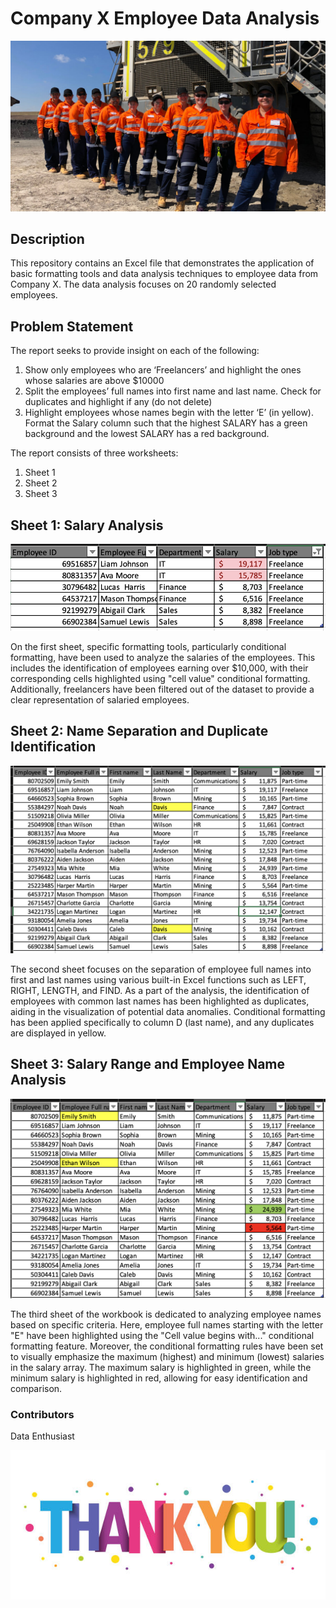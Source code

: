 # Company X Employee Data Analysis

![](employees.jpeg)

## Description

This repository contains an Excel file that demonstrates the application of basic formatting tools and data analysis techniques to employee data from Company X. The data analysis focuses on 20 randomly selected employees.


## Problem Statement
The report seeks to provide insight on each of the following:

  1. Show only employees who are ‘Freelancers’ and highlight the ones whose salaries are above $10000
  2. Split the employees’ full names into first name and last name. Check for duplicates and highlight if any (do not delete)
  3. Highlight employees whose names begin with the letter ‘E’ (in yellow). Format the Salary column such that the highest SALARY has a green background and the lowest SALARY has a red background.


The report consists of three worksheets:
1. Sheet 1
2. Sheet 2
3. Sheet 3

## Sheet 1: Salary Analysis

![](Filter.png)

On the first sheet, specific formatting tools, particularly conditional formatting, have been used to analyze the salaries of the employees. This includes the identification of employees earning over $10,000, with their corresponding cells highlighted using "cell value" conditional formatting. Additionally, freelancers have been filtered out of the dataset to provide a clear representation of salaried employees.



## Sheet 2: Name Separation and Duplicate Identification

![](Duplicates.png)

The second sheet focuses on the separation of employee full names into first and last names using various built-in Excel functions such as LEFT, RIGHT, LENGTH, and FIND. As a part of the analysis, the identification of employees with common last names has been highlighted as duplicates, aiding in the visualization of potential data anomalies. Conditional formatting has been applied specifically to column D (last name), and any duplicates are displayed in yellow.



## Sheet 3: Salary Range and Employee Name Analysis

![](Salary.png)

The third sheet of the workbook is dedicated to analyzing employee names based on specific criteria. Here, employee full names starting with the letter "E" have been highlighted using the "Cell value begins with..." conditional formatting feature. Moreover, the conditional formatting rules have been set to visually emphasize the maximum (highest) and minimum (lowest) salaries in the salary array. The maximum salary is highlighted in green, while the minimum salary is highlighted in red, allowing for easy identification and comparison.

### Contributors
Data Enthusiast


![](thankyou.jpeg)

